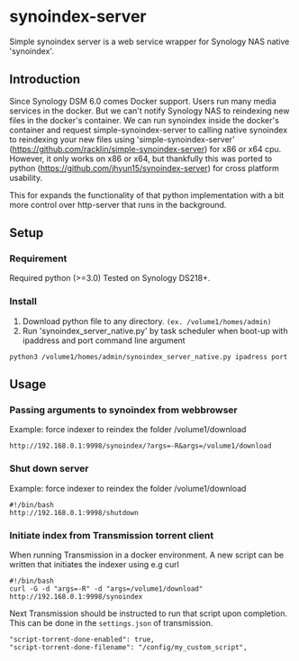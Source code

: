 # synoindex-server
Simple synoindex server is a web service wrapper for Synology NAS native 'synoindex'.

## Introduction
Since Synology DSM 6.0 comes Docker support. Users run many media services in the docker. But we can't notify Synology NAS to reindexing new files in the docker's container.
We can run synoindex inside the docker's container and request simple-synoindex-server to calling native synoindex to reindexing your new files using 'simple-synoindex-server' (https://github.com/racklin/simple-synoindex-server) for x86 or x64 cpu. However, it only works on x86 or x64, but thankfully this was ported to python (https://github.com/jhyun15/synoindex-server) for cross platform usability.

This for expands the functionality of that python implementation with a bit more control over http-server that runs in the background.

## Setup

### Requirement
Required python (>=3.0)
Tested on Synology DS218+.

### Install
1. Download python file to any directory. ```(ex. /volume1/homes/admin)```
2. Run 'synoindex_server_native.py' by task scheduler when boot-up with ipaddress and port command line argument
```Shell
python3 /volume1/homes/admin/synoindex_server_native.py ipadress port
```

## Usage

### Passing arguments to synoindex from webbrowser
Example: force indexer to reindex the folder /volume1/download
```Shell
http://192.168.0.1:9998/synoindex/?args=-R&args=/volume1/download
```
### Shut down server
Example: force indexer to reindex the folder /volume1/download
```Shell
#!/bin/bash
http://192.168.0.1:9998/shutdown
```
### Initiate index from Transmission torrent client
When running Transmission in a docker environment. A new script can be written that initiates the indexer using e.g curl
```Shell
#!/bin/bash
curl -G -d "args=-R" -d "args=/volume1/download" http://192.168.0.1:9998/synoindex
```
Next Transmission should be instructed to run that script upon completion. This can be done in the `settings.json` of transmission.
```Shell
"script-torrent-done-enabled": true, 
"script-torrent-done-filename": "/config/my_custom_script", 
```
